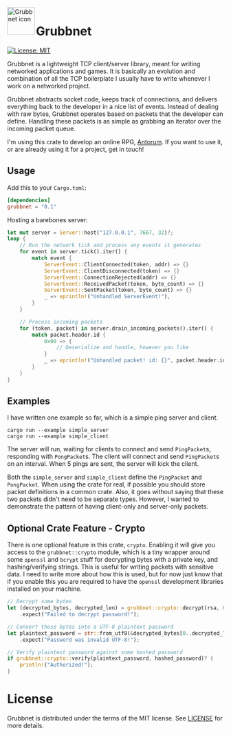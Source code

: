 <a href="https://github.com/Dooskington/grubbnet/">
    <img src="https://i.imgur.com/O2XnKQE.png" alt="Grubbnet icon" title="Antorum" align="left" height="64" width="64" />
</a>

Grubbnet
========
[![License: MIT](https://img.shields.io/badge/License-MIT-yellow.svg)](https://opensource.org/licenses/MIT)

Grubbnet is a lightweight TCP client/server library, meant for writing networked applications and games. 
It is basically an evolution and combination of all the TCP boilerplate I usually have to write whenever
I work on a networked project.

Grubbnet abstracts socket code, keeps track of connections, and delivers everything back to the developer in a
nice list of events. Instead of dealing with raw bytes, Grubbnet operates based on packets that the developer can
define. Handling these packets is as simple as grabbing an iterator over the incoming packet queue.

I'm using this crate to develop an online RPG, [Antorum](https://dooskington.com/dev-log/0). If you want to use it, 
or are already using it for a project, get in touch!

## Usage
 Add this to your `Cargo.toml`:
 ```toml
 [dependencies]
 grubbnet = "0.1"
 ```

Hosting a barebones server:
```rust
let mut server = Server::host("127.0.0.1", 7667, 32)?;
loop {
    // Run the network tick and process any events it generates
    for event in server.tick().iter() {
        match event {
            ServerEvent::ClientConnected(token, addr) => {}
            ServerEvent::ClientDisconnected(token) => {}
            ServerEvent::ConnectionRejected(addr) => {}
            ServerEvent::ReceivedPacket(token, byte_count) => {}
            ServerEvent::SentPacket(token, byte_count) => {}
            _ => eprintln!("Unhandled ServerEvent!"),
        }
    }

    // Process incoming packets
    for (token, packet) in server.drain_incoming_packets().iter() {
        match packet.header.id {
            0x00 => { 
                // Deserialize and handle, however you like
            }
            _ => eprintln!("Unhandled packet! id: {}", packet.header.id)
        }
    }
}
```

## Examples
I have written one example so far, which is a simple ping server and client.
 ```
cargo run --example simple_server
cargo run --example simple_client
 ```

The server will run, waiting for clients to connect and send `PingPacket`s, responding with `PongPacket`s.
The client will connect and send `PingPacket`s on an interval. When 5 pings are sent, the server will kick the client.

Both the `simple_server` and `simple_client` define the `PingPacket` and `PongPacket`. When using the crate for
real, if possible you should store packet definitions in a common crate. Also, it goes without saying that
these two packets didn't need to be separate types. However, I wanted to demonstrate the pattern of having
client-only and server-only packets.

## Optional Crate Feature - Crypto
There is one optional feature in this crate, `crypto`.
Enabling it will give you access to the `grubbnet::crypto` module, which is a tiny wrapper around some `openssl` and `bcrypt`
stuff for decrypting bytes with a private key, and hashing/verifying strings. This is useful for writing packets with sensitive data.
I need to write more about how this is used, but for now just know that if you enable this you are required to have the `openssl` development
libraries installed on your machine.

```rust
// Decrypt some bytes
let (decrypted_bytes, decrypted_len) = grubbnet::crypto::decrypt(rsa, &encrypted_bytes)
    .expect("Failed to decrypt password!");

// Convert those bytes into a UTF-8 plaintext password
let plaintext_password = str::from_utf8(&decrypted_bytes[0..decrypted_len])
    .expect("Password was invalid UTF-8!");

// Verify plaintext password against some hashed password
if grubbnet::crypto::verify(plaintext_password, hashed_password)? {
    println!("Authorized!");
}
```

# License

Grubbnet is distributed under the terms of the MIT license.
See [LICENSE](LICENSE) for more details.
